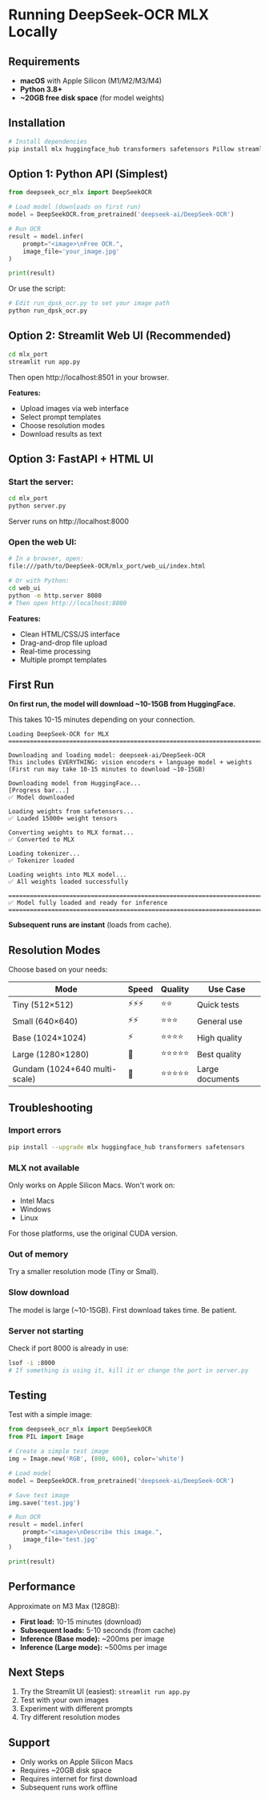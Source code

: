 # Running DeepSeek-OCR MLX Locally

## Requirements

- **macOS** with Apple Silicon (M1/M2/M3/M4)
- **Python 3.8+**
- **~20GB free disk space** (for model weights)

## Installation

```bash
# Install dependencies
pip install mlx huggingface_hub transformers safetensors Pillow streamlit fastapi uvicorn python-multipart
```

## Option 1: Python API (Simplest)

```python
from deepseek_ocr_mlx import DeepSeekOCR

# Load model (downloads on first run)
model = DeepSeekOCR.from_pretrained('deepseek-ai/DeepSeek-OCR')

# Run OCR
result = model.infer(
    prompt="<image>\nFree OCR.",
    image_file='your_image.jpg'
)

print(result)
```

Or use the script:

```bash
# Edit run_dpsk_ocr.py to set your image path
python run_dpsk_ocr.py
```

## Option 2: Streamlit Web UI (Recommended)

```bash
cd mlx_port
streamlit run app.py
```

Then open http://localhost:8501 in your browser.

**Features:**
- Upload images via web interface
- Select prompt templates
- Choose resolution modes
- Download results as text

## Option 3: FastAPI + HTML UI

### Start the server:

```bash
cd mlx_port
python server.py
```

Server runs on http://localhost:8000

### Open the web UI:

```bash
# In a browser, open:
file:///path/to/DeepSeek-OCR/mlx_port/web_ui/index.html

# Or with Python:
cd web_ui
python -m http.server 8080
# Then open http://localhost:8080
```

**Features:**
- Clean HTML/CSS/JS interface
- Drag-and-drop file upload
- Real-time processing
- Multiple prompt templates

## First Run

**On first run, the model will download ~10-15GB from HuggingFace.**

This takes 10-15 minutes depending on your connection.

```
Loading DeepSeek-OCR for MLX
================================================================================

Downloading and loading model: deepseek-ai/DeepSeek-OCR
This includes EVERYTHING: vision encoders + language model + weights
(First run may take 10-15 minutes to download ~10-15GB)

Downloading model from HuggingFace...
[Progress bar...]
✅ Model downloaded

Loading weights from safetensors...
✅ Loaded 15000+ weight tensors

Converting weights to MLX format...
✅ Converted to MLX

Loading tokenizer...
✅ Tokenizer loaded

Loading weights into MLX model...
✅ All weights loaded successfully

================================================================================
✅ Model fully loaded and ready for inference
================================================================================
```

**Subsequent runs are instant** (loads from cache).

## Resolution Modes

Choose based on your needs:

| Mode | Speed | Quality | Use Case |
|------|-------|---------|----------|
| Tiny (512×512) | ⚡⚡⚡ | ⭐⭐ | Quick tests |
| Small (640×640) | ⚡⚡ | ⭐⭐⭐ | General use |
| Base (1024×1024) | ⚡ | ⭐⭐⭐⭐ | High quality |
| Large (1280×1280) | 🐌 | ⭐⭐⭐⭐⭐ | Best quality |
| Gundam (1024+640 multi-scale) | 🐌 | ⭐⭐⭐⭐⭐ | Large documents |

## Troubleshooting

### Import errors

```bash
pip install --upgrade mlx huggingface_hub transformers safetensors
```

### MLX not available

Only works on Apple Silicon Macs. Won't work on:
- Intel Macs
- Windows
- Linux

For those platforms, use the original CUDA version.

### Out of memory

Try a smaller resolution mode (Tiny or Small).

### Slow download

The model is large (~10-15GB). First download takes time. Be patient.

### Server not starting

Check if port 8000 is already in use:

```bash
lsof -i :8000
# If something is using it, kill it or change the port in server.py
```

## Testing

Test with a simple image:

```python
from deepseek_ocr_mlx import DeepSeekOCR
from PIL import Image

# Create a simple test image
img = Image.new('RGB', (800, 600), color='white')

# Load model
model = DeepSeekOCR.from_pretrained('deepseek-ai/DeepSeek-OCR')

# Save test image
img.save('test.jpg')

# Run OCR
result = model.infer(
    prompt="<image>\nDescribe this image.",
    image_file='test.jpg'
)

print(result)
```

## Performance

Approximate on M3 Max (128GB):

- **First load:** 10-15 minutes (download)
- **Subsequent loads:** 5-10 seconds (from cache)
- **Inference (Base mode):** ~200ms per image
- **Inference (Large mode):** ~500ms per image

## Next Steps

1. Try the Streamlit UI (easiest): `streamlit run app.py`
2. Test with your own images
3. Experiment with different prompts
4. Try different resolution modes

## Support

- Only works on Apple Silicon Macs
- Requires ~20GB disk space
- Requires internet for first download
- Subsequent runs work offline
